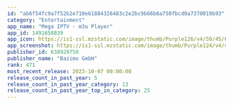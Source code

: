 ```yaml
---
id: "ab6f54fc9a7f52b2e710e61884326483c2e2bc9b66b6a750fbcd0a7370019b93"
category: "Entertainment"
app_name: "Mega IPTV - m3u Player"
app_id: 1491658839
app_icon: https://is1-ssl.mzstatic.com/image/thumb/Purple126/v4/59/45/6c/59456cf9-f513-554e-62a4-78143bd76ca4/AppIcon-0-0-1x_U007emarketing-0-7-0-sRGB-85-220.png/1024x1024bb.png
app_screenshot: https://is1-ssl.mzstatic.com/image/thumb/Purple124/v4/c4/0e/62/c40e62e0-0cce-f878-1b71-fb7e2972b2a3/72364cae-2996-46b8-9f68-c7e37c78708b_1_6.5.png/1242x2688bb.png
publisher_id: 638929758
publisher_name: "Bazimo GmbH"
rank: 471
most_recent_release: 2023-10-07 00:00:00
release_count_in_past_year: 5
release_count_in_past_year_category: 13
release_count_in_past_year_top_in_category: 25
---
```

